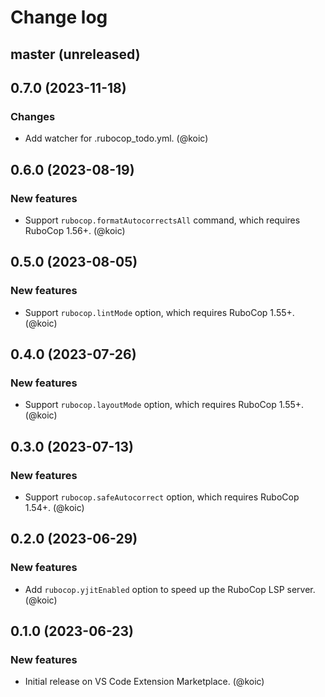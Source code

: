 # Change log

## master (unreleased)

## 0.7.0 (2023-11-18)

### Changes

- Add watcher for .rubocop_todo.yml. (@koic)

## 0.6.0 (2023-08-19)

### New features

- Support `rubocop.formatAutocorrectsAll` command, which requires RuboCop 1.56+. (@koic)

## 0.5.0 (2023-08-05)

### New features

- Support `rubocop.lintMode` option, which requires RuboCop 1.55+. (@koic)

## 0.4.0 (2023-07-26)

### New features

- Support `rubocop.layoutMode` option, which requires RuboCop 1.55+. (@koic)

## 0.3.0 (2023-07-13)

### New features

- Support `rubocop.safeAutocorrect` option, which requires RuboCop 1.54+. (@koic)

## 0.2.0 (2023-06-29)

### New features

- Add `rubocop.yjitEnabled` option to speed up the RuboCop LSP server. (@koic)

## 0.1.0 (2023-06-23)

### New features

- Initial release on VS Code Extension Marketplace. (@koic)
